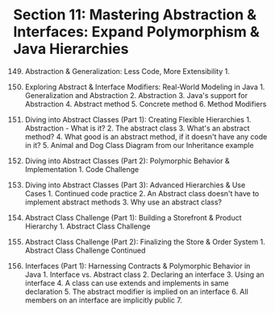 # Section 11: Mastering Abstraction & Interfaces: Expand Polymorphism & Java Hierarchies

149. Abstraction & Generalization: Less Code, More Extensibility
    1. 

150. Exploring Abstract & Interface Modifiers: Real-World Modeling in Java
    1. Generalization and Abstraction
    2. Abstraction
    3. Java's support for Abstraction
    4. Abstract method
    5. Concrete method
    6. Method Modifiers

151. Diving into Abstract Classes (Part 1): Creating Flexible Hierarchies
    1. Abstraction - What is it?
    2. The abstract class
    3. What's an abstract method?
    4. What good is an abstract method, if it doesn't have any code in it?
    5. Animal and Dog Class Diagram from our Inheritance example

152. Diving into Abstract Classes (Part 2): Polymorphic Behavior & Implementation
    1. Code Challenge

153. Diving into Abstract Classes (Part 3): Advanced Hierarchies & Use Cases
    1. Continued code practice
    2. An Abstract class doesn't have to implement abstract methods
    3. Why use an abstract class?

154. Abstract Class Challenge (Part 1): Building a Storefront & Product Hierarchy
    1. Abstract Class Challenge

155. Abstract Class Challenge (Part 2): Finalizing the Store & Order System
    1. Abstract Class Challenge Continued

156. Interfaces (Part 1): Harnessing Contracts & Polymorphic Behavior in Java
    1. Interface vs. Abstract class
    2. Declaring an interface
    3. Using an interface
    4. A class can use extends and implements in same declaration
    5. The abstract modifier is implied on an interface
    6. All members on an interface are implicitly public
    7. 
